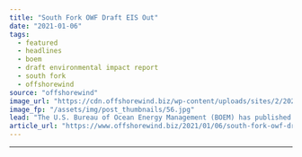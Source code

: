 ```yaml
---
title: "South Fork OWF Draft EIS Out"
date: "2021-01-06"
tags: 
  - featured
  - headlines
  - boem
  - draft environmental impact report
  - south fork
  - offshorewind
source: "offshorewind"
image_url: "https://cdn.offshorewind.biz/wp-content/uploads/sites/2/2021/01/06112003/South-Fork.jpg"
image_fp: "/assets/img/post_thumbnails/56.jpg"
lead: "The U.S. Bureau of Ocean Energy Management (BOEM) has published a Draft Environmental Impact"
article_url: "https://www.offshorewind.biz/2021/01/06/south-fork-owf-draft-eis-out/"
---
```


---
